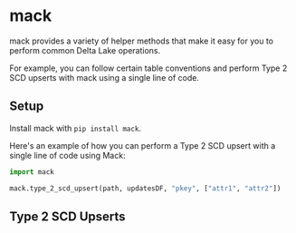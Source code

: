 # mack

mack provides a variety of helper methods that make it easy for you to perform common Delta Lake operations.

For example, you can follow certain table conventions and perform Type 2 SCD upserts with mack using a single line of code.

## Setup

Install mack with `pip install mack`.

Here's an example of how you can perform a Type 2 SCD upsert with a single line of code using Mack:

```python
import mack

mack.type_2_scd_upsert(path, updatesDF, "pkey", ["attr1", "attr2"])
```

## Type 2 SCD Upserts



